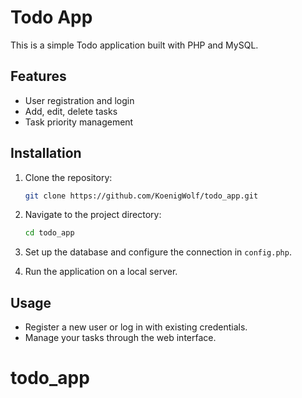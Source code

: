 # Todo App

This is a simple Todo application built with PHP and MySQL.

## Features

- User registration and login
- Add, edit, delete tasks
- Task priority management

## Installation

1. Clone the repository:
    ```sh
    git clone https://github.com/KoenigWolf/todo_app.git
    ```

2. Navigate to the project directory:
    ```sh
    cd todo_app
    ```

3. Set up the database and configure the connection in `config.php`.

4. Run the application on a local server.

## Usage

- Register a new user or log in with existing credentials.
- Manage your tasks through the web interface.
# todo_app

